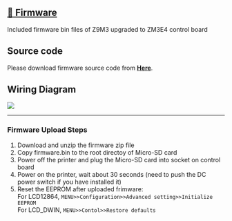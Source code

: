## [:file_folder: Firmware](./firmware/)
Included firmware bin files of Z9M3 upgraded to ZM3E4 control board 

## Source code
Please download firmware source code from [**Here**](https://github.com/ZONESTAR3D/source-code-for-3d-printer).  

## Wiring Diagram
![](Z9M3_ZM3E4_Wiring_Diagram.jpg)

-----
### Firmware Upload Steps
1. Download and unzip the firmware zip file
2. Copy firmware.bin to the root directoy of Micro-SD card
3. Power off the printer and plug the Micro-SD card into socket on control board
4. Power on the printer, wait about 30 seconds (need to push the DC power switch if you have installed it)
5. Reset the EEPROM after uploaded frimware:    
For LCD12864, `MENU>>Configuration>>Advanced setting>>Initialize EEPROM`   
For LCD_DWIN, `MENU>>Contol>>Restore defaults`